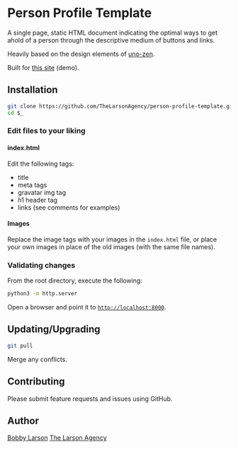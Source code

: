 # Person Profile Template

A single page, static HTML document indicating the optimal ways to get ahold of a person through the descriptive medium of buttons and links.

Heavily based on the design elements of [uno-zen](https://github.com/Kikobeats/uno-zen).

Built for [this site](http://bobby.social) (demo).

## Installation

```bash
git clone https://github.com/TheLarsonAgency/person-profile-template.git my-profile
cd $_
```


### Edit files to your liking


#### index.html

Edit the following tags:

* title
* meta tags
* gravatar img tag
* h1 header tag
* links (see comments for examples)


#### Images

Replace the image tags with your images in the `index.html` file, or place your own images in place of the old images (with the same file names).


### Validating changes

From the root directory, execute the following:

```bash
python3 -m http.server
```

Open a browser and point it to [`http://localhost:8000`](http://localhost:8000).


## Updating/Upgrading

```bash
git pull
```

Merge any conflicts.


## Contributing

Please submit feature requests and issues using GitHub.


## Author

[Bobby Larson](http://bobby.social) [The Larson Agency](http://larson.agency)

